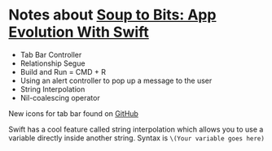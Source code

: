 # Notes about [Soup to Bits: App Evolution With Swift](https://www.codeschool.com/screencasts/soup-to-bits-app-evolution-with-swift)

* Tab Bar Controller
* Relationship Segue
* Build and Run = CMD + R
* Using an alert controller to pop up a message to the user
* String Interpolation
* Nil-coalescing operator


 New icons for tab bar found on [GitHub](https://github.com/codeschool/AppEvolutionWithSwiftDemo/tree/master/Image%20Files)


Swift has a cool feature called string interpolation which allows you to use a variable directly inside another string. Syntax is `\(Your variable goes here)`

